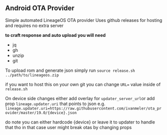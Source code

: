 ## Android OTA Provider

Simple automated LineageOS OTA provider 
Uses github releases for hosting and requires no extra server

**to craft response and auto upload you will need** 
- jq
- gh
- unzip
- git


To upload rom and generate json simply run 
```source release.sh ../path/to/lineageos.zip```

if you want to host this on your own git you can change ```URL=``` value inside of ```release.sh```

On device side changes either add overlay for `updater_server_url`or add prop ```lineage.updater.uri```  that points to json 
e.g. ```lineage.updater.uri=https://raw.githubusercontent.com/ivanmeler/ota_provider/master/19.0/{device}.json```

do note you can either hardcode {device} or leave it to updater to handle that tho in that case user might break otas by changing props
